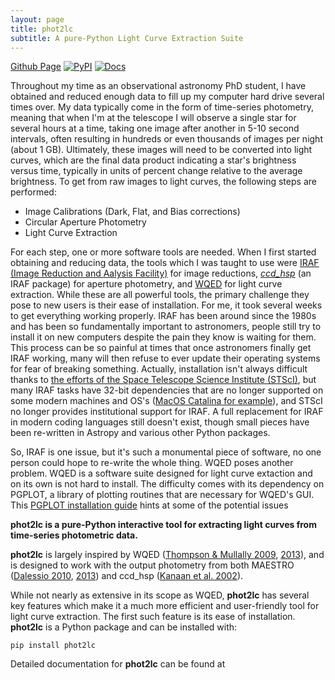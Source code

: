 ```yaml
---
layout: page
title: phot2lc
subtitle: A pure-Python Light Curve Extraction Suite
---
```

[Github Page](https://github.com/zvanderbosch/phot2lc)
[![PyPI](https://img.shields.io/pypi/v/phot2lc.svg)](https://pypi.org/project/phot2lc/)
[![Docs](https://readthedocs.org/projects/phot2lc/badge/?version=latest)](https://phot2lc.readthedocs.io/en/latest/?badge=latest)

Throughout my time as an observational astronomy PhD student, I have obtained and reduced enough data to fill up my computer hard drive several times over. My data typically come in the form of time-series photometry, meaning that when I'm at the telescope I will observe a single star for several hours at a time, taking one image after another in 5-10 second intervals, often resulting in hundreds or even thousands of images per night (about 1 GB). Ultimately, these images will need to be converted into light curves, which are the final data product indicating a star's brightness versus time, typically in units of percent change relative to the average brightness. To get from raw images to light curves, the following steps are performed:

* Image Calibrations (Dark, Flat, and Bias corrections)
* Circular Aperture Photometry
* Light Curve Extraction

For each step, one or more software tools are needed. When I first started obtaining and reducing data, the tools which I was taught to use were [IRAF (Image Reduction and Aalysis Facility)](https://iraf.net/) for image reductions, [*ccd_hsp*](https://ui.adsabs.harvard.edu/abs/2002A%26A...389..896K/abstract) (an IRAF package) for aperture photometry, and [WQED](https://ui.adsabs.harvard.edu/abs/2009JPhCS.172a2081T/abstract) for light curve extraction. While these are all powerful tools, the primary challenge they pose to new users is their ease of installation. For me, it took several weeks to get everything working properly. IRAF has been around since the 1980s and has been so fundamentally important to astronomers, people still try to install it on new computers despite the pain they know is waiting for them. This process can be so painful at times that once astronomers finally get IRAF working, many will then refuse to ever update their operating systems for fear of breaking something. Actually, installation isn't always difficult thanks to [the efforts of the Space Telescope Science Institute (STScI)](https://astroconda.readthedocs.io/en/latest/installation.html), but many IRAF tasks have 32-bit dependencies that are no longer supported on some modern machines and OS's ([MacOS Catalina for example](https://medium.com/@krisastern/installing-iraf-pyraf-on-mac-with-linux-vm-767fb99ec757)), and STScI no longer provides institutional support for IRAF. A full replacement for IRAF in modern coding languages still doesn't exist, though small pieces have been re-written in Astropy and various other Python packages.

So, IRAF is one issue, but it's such a monumental piece of software, no one person could hope to re-write the whole thing. WQED poses another problem. WQED is a software suite designed for light curve extaction and on its own is not hard to install. The difficulty comes with its dependency on PGPLOT, a library of plotting routines that are necessary for WQED's GUI. This [PGPLOT installation guide](http://mingus.as.arizona.edu/~bjw/software/pgplot_fix.html) hints at some of the potential issues

**phot2lc is a pure-Python interactive tool for extracting light curves from time-series photometric data.** 

**phot2lc** is largely inspired by WQED ([Thompson & Mullally 2009](https://ui.adsabs.harvard.edu/abs/2009JPhCS.172a2081T/abstract), [2013](https://ui.adsabs.harvard.edu/abs/2013ascl.soft04004T/abstract)), and is designed to work with the output photometry from both MAESTRO ([Dalessio 2010](https://ui.adsabs.harvard.edu/abs/2010AAS...21545209D/abstract), [2013](https://ui.adsabs.harvard.edu/abs/2013PhDT.......170D/abstract)) and ccd_hsp ([Kanaan et al. 2002](https://ui.adsabs.harvard.edu/abs/2002A%26A...389..896K/abstract)).

While not nearly as extensive in its scope as WQED, **phot2lc** has several key features which make it a much more efficient and user-friendly tool for light curve extraction. The first such feature is its ease of installation. **phot2lc** is a Python package and can be installed with:

    pip install phot2lc

Detailed documentation for **phot2lc** can be found at 
